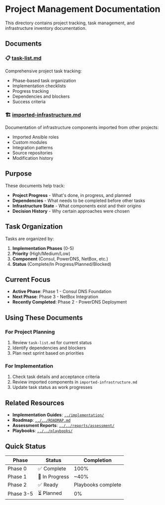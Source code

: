 # Project Management Documentation

This directory contains project tracking, task management, and infrastructure inventory documentation.

## Documents

### 📋 [task-list.md](task-list.md)
Comprehensive project task tracking:
- Phase-based task organization
- Implementation checklists
- Progress tracking
- Dependencies and blockers
- Success criteria

### 🏗️ [imported-infrastructure.md](imported-infrastructure.md)
Documentation of infrastructure components imported from other projects:
- Imported Ansible roles
- Custom modules
- Integration patterns
- Source repositories
- Modification history

## Purpose

These documents help track:
- **Project Progress** - What's done, in progress, and planned
- **Dependencies** - What needs to be completed before other tasks
- **Infrastructure State** - What components exist and their origins
- **Decision History** - Why certain approaches were chosen

## Task Organization

Tasks are organized by:
1. **Implementation Phases** (0-5)
2. **Priority** (High/Medium/Low)
3. **Component** (Consul, PowerDNS, NetBox, etc.)
4. **Status** (Complete/In Progress/Planned/Blocked)

## Current Focus

- **Active Phase**: Phase 1 - Consul DNS Foundation
- **Next Phase**: Phase 3 - NetBox Integration
- **Recently Completed**: Phase 2 - PowerDNS Deployment

## Using These Documents

### For Project Planning
1. Review `task-list.md` for current status
2. Identify dependencies and blockers
3. Plan next sprint based on priorities

### For Implementation
1. Check task details and acceptance criteria
2. Review imported components in `imported-infrastructure.md`
3. Update task status as work progresses

## Related Resources

- **Implementation Guides**: [`../implementation/`](../implementation/)
- **Roadmap**: [`../../ROADMAP.md`](../../ROADMAP.md)
- **Assessment Reports**: [`../../reports/assessment/`](../../reports/assessment/)
- **Playbooks**: [`../../playbooks/`](../../playbooks/)

## Quick Status

| Phase | Status | Completion |
|-------|--------|------------|
| Phase 0 | ✅ Complete | 100% |
| Phase 1 | 🚧 In Progress | ~40% |
| Phase 2 | ✅ Ready | Playbooks complete |
| Phase 3-5 | ⏳ Planned | 0% |